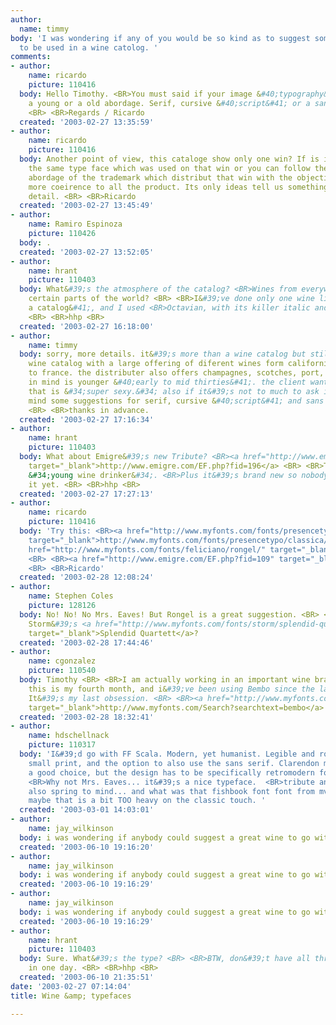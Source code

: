 ```yaml
---
author:
  name: timmy
body: 'I was wondering if any of you would be so kind as to suggest some nice typefaces
  to be used in a wine catolog. '
comments:
- author:
    name: ricardo
    picture: 110416
  body: Hello Timothy. <BR>You must said if your image &#40;typography&#41; must have
    a young or a old abordage. Serif, cursive &#40;script&#41; or a sans serif typography?
    <BR> <BR>Regards / Ricardo
  created: '2003-02-27 13:35:59'
- author:
    name: ricardo
    picture: 110416
  body: Another point of view, this cataloge show only one win? If is it you can use
    the same type face which was used on that win or you can follow the same typography
    abordage of the trademark which distribut that win with the objective to give
    more coeirence to all the product. Its only ideas tell us something with more
    detail. <BR> <BR>Ricardo
  created: '2003-02-27 13:45:49'
- author:
    name: Ramiro Espinoza
    picture: 110426
  body: .
  created: '2003-02-27 13:52:05'
- author:
    name: hrant
    picture: 110403
  body: What&#39;s the atmosphere of the catalog? <BR>Wines from everywhere, or just
    certain parts of the world? <BR> <BR>I&#39;ve done only one wine list &#40;not
    a catalog&#41;, and I used <BR>Octavian, with its killer italic and nice smallcaps.
    <BR> <BR>hhp <BR>
  created: '2003-02-27 16:18:00'
- author:
    name: timmy
  body: sorry, more details. it&#39;s more than a wine catalog but still mostly a
    wine catalog with a large offering of diferent wines form california to itali
    to france. the distributer also offers champagnes, scotches, port, etc. the audience
    in mind is younger &#40;early to mid thirties&#41;. the client wants a catolog
    that is &#34;super sexy.&#34; also if it&#39;s not to much to ask i wouldn&#39;t
    mind some suggestions for serif, cursive &#40;script&#41; and sans  typefaces.
    <BR> <BR>thanks in advance.
  created: '2003-02-27 17:16:34'
- author:
    name: hrant
    picture: 110403
  body: What about Emigre&#39;s new Tribute? <BR><a href="http://www.emigre.com/EF.php?fid=196"
    target="_blank">http://www.emigre.com/EF.php?fid=196</a> <BR> <BR>To me is says
    &#34;young wine drinker&#34;. <BR>Plus it&#39;s brand new so nobody&#39;s using
    it yet. <BR> <BR>hhp <BR>
  created: '2003-02-27 17:27:13'
- author:
    name: ricardo
    picture: 110416
  body: 'Try this: <BR><a href="http://www.myfonts.com/fonts/presencetypo/classica/"
    target="_blank">http://www.myfonts.com/fonts/presencetypo/classica/</a> <BR> <BR><a
    href="http://www.myfonts.com/fonts/feliciano/rongel/" target="_blank">http://www.myfonts.com/fonts/feliciano/rongel/</a>
    <BR> <BR><a href="http://www.emigre.com/EF.php?fid=109" target="_blank">http://www.emigre.com/EF.php?fid=109</a>
    <BR> <BR>Ricardo'
  created: '2003-02-28 12:08:24'
- author:
    name: Stephen Coles
    picture: 128126
  body: No! No! No Mrs. Eaves! But Rongel is a great suggestion. <BR> <BR>How about
    Storm&#39;s <a href="http://www.myfonts.com/fonts/storm/splendid-quartett/?refby=typographica"
    target="_blank">Splendid Quartett</a>?
  created: '2003-02-28 17:44:46'
- author:
    name: cgonzalez
    picture: 110540
  body: Timothy <BR> <BR>I am actually working in an important wine brand from Chile,
    this is my fourth month, and i&#39;ve been using Bembo since the last 2 months.
    It&#39;s my last obsession. <BR> <BR><a href="http://www.myfonts.com/Search?searchtext=bembo"
    target="_blank">http://www.myfonts.com/Search?searchtext=bembo</a> <BR> <BR>CG
  created: '2003-02-28 18:32:41'
- author:
    name: hdschellnack
    picture: 110317
  body: 'I&#39;d go with FF Scala. Modern, yet humanist. Legible and robust even in
    small print, and the option to also use the sans serif. Clarendon might also be
    a good choice, but the design has to be specifically retromodern for that.  <BR>
    <BR>Why not Mrs. Eaves... it&#39;s a nice typeface.  <BR>tribute and Filosofia
    also spring to mind... and what was that fishbook font font from mvb... although
    maybe that is a bit TOO heavy on the classic touch. '
  created: '2003-03-01 14:03:01'
- author:
    name: jay_wilkinson
  body: i was wondering if anybody could suggest a great wine to go with my type.
  created: '2003-06-10 19:16:20'
- author:
    name: jay_wilkinson
  body: i was wondering if anybody could suggest a great wine to go with my type.
  created: '2003-06-10 19:16:29'
- author:
    name: jay_wilkinson
  body: i was wondering if anybody could suggest a great wine to go with my type.
  created: '2003-06-10 19:16:29'
- author:
    name: hrant
    picture: 110403
  body: Sure. What&#39;s the type? <BR> <BR>BTW, don&#39;t have all three bottles
    in one day. <BR> <BR>hhp <BR>
  created: '2003-06-10 21:35:51'
date: '2003-02-27 07:14:04'
title: Wine &amp; typefaces

---
```

